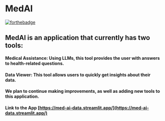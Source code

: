 # MedAI
[![forthebadge](https://forthebadge.com/images/featured/featured-built-with-love.svg)](https://forthebadge.com)
## MedAI is an application that currently has two tools:

#### Medical Assistance: Using LLMs, this tool provides the user with answers to health-related questions.
#### Data Viewer: This tool allows users to quickly get insights about their data.

#### We plan to continue making improvements, as well as adding new tools to this application. 

#### Link to the App [https://med-ai-data.streamlit.app/](https://med-ai-data.streamlit.app/)
